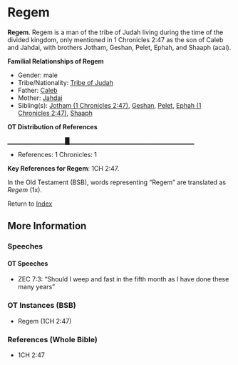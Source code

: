 # Regem
**Regem**. 
Regem is a man of the tribe of Judah living during the time of the divided kingdom, only mentioned in 1 Chronicles 2:47 as the son of Caleb and Jahdai, with brothers Jotham, Geshan, Pelet, Ephah, and Shaaph (acai). 




**Familial Relationships of Regem**


* Gender: male
* Tribe/Nationality: [Tribe of Judah](../../../groups/md/acai/Judah.md)
* Father: [Caleb](Caleb.2.md)
* Mother: [Jahdai](Jahdai.md)
* Sibling(s): [Jotham (1 Chronicles 2:47)](Jotham.3.md), [Geshan](Geshan.md), [Pelet](Pelet.md), [Ephah (1 Chronicles 2:47)](Ephah.3.md), [Shaaph](Shaaph.md)


**OT Distribution of References**

▁▁▁▁▁▁▁▁▁▁▁▁█▁▁▁▁▁▁▁▁▁▁▁▁▁▁▁▁▁▁▁▁▁▁▁▁▁▁
* References: 1 Chronicles: 1



**Key References for Regem**: 
1CH 2:47. 


In the Old Testament (BSB), words representing “Regem” are translated as 
*Regem* (1x). 




Return to [Index](00-Index.md)

## More Information

### Speeches

#### OT Speeches

* ZEC 7:3: “Should I weep and fast in the fifth month as I have done these many years”

### OT Instances (BSB)

* Regem (1CH 2:47)



### References (Whole Bible)

* 1CH 2:47



